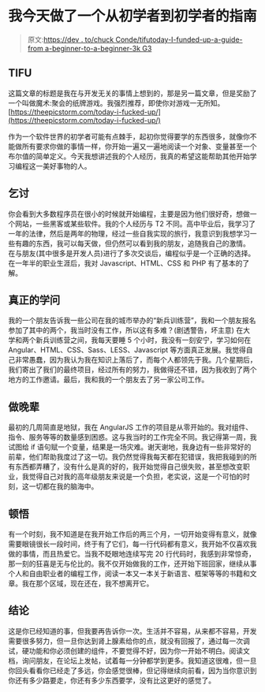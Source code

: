 # 我今天做了一个从初学者到初学者的指南

> 原文:[https://dev . to/chuck Conde/tifutoday-I-funded-up-a-guide-from a-beginner-to-a-beginner-3k G3](https://dev.to/chuckconde/tifutoday-i-fuced-up-a-guide-from-a-beginner-to-a-beginner-3kg3)

## TIFU

这篇文章的标题是我在与开发无关的事情上想到的，那是另一篇文章，但是奖励了一个叫做魔术:聚会的纸牌游戏。我强烈推荐，即使你对游戏一无所知。
[https://theepicstorm.com/today-i-fucked-up/](https://theepicstorm.com/today-i-fucked-up/)

作为一个软件世界的初学者可能有点棘手，起初你觉得要学的东西很多，就像你不能做所有要求你做的事情一样，你开始一遍又一遍地阅读一个对象、变量甚至一个布尔值的简单定义。今天我想讲述我的个人经历，我真的希望这能帮助其他开始学习编程这一美好事物的人。

## 乞讨

你会看到大多数程序员在很小的时候就开始编程，主要是因为他们很好奇，想做一个网站，一些黑客或某些软件。我的个人经历与 T2 不同。高中毕业后，我学习了一年的法律，然后是两年的物理，经过一些自我实现的旅行，我意识到我想学习一些有趣的东西，我可以每天做，但仍然可以看到我的朋友，追随我自己的激情。
在与朋友(其中很多是开发人员)进行了多次交谈后，编程似乎是一个正确的选择。
在一年半的职业生涯后，我对 Javascript、HTML、CSS 和 PHP 有了基本的了解。

## 真正的学问

我的一个朋友告诉我一些公司在我的城市举办的“新兵训练营”，我和一个朋友报名参加了其中的两个，我当时没有工作，所以这有多难？(剧透警告，坏主意)
在大学和两个新兵训练营之间，我每天要睡 5 个小时，我没有一刻安宁，学习如何在 Angular、HTML、CSS、Sass、LESS、Javascript 等方面真正发展。我觉得自己非常愚蠢，因为我认为我在知识上落后了，而每个人都领先于我。几个星期后，我们寄出了我们的最终项目，经过所有的努力，我做得还不错，因为我收到了两个地方的工作邀请。最后，我和我的一个朋友去了另一家公司工作。

## 做晚辈

最初的几周简直是地狱，我在 AngularJS 工作的项目是从零开始的。我对组件、指令、服务等等的数量感到困惑。这与我当时的工作完全不同。我记得第一周，我试图给 if 语句赋一个变量，结果是一场灾难。谢天谢地，我身边有一些非常好的前辈，他们帮助我度过了这一切。我仍然觉得我每天都在犯错误，我把我碰到的所有东西都弄糟了，没有什么是真的好的，我开始觉得自己很失败，甚至想改变职业，我觉得自己对我的高年级朋友来说是一个负担，老实说，这是一个可怕的时刻，这一切都在我的脑海中。

## 顿悟

有一个时刻，我不知道是在我开始工作后的两三个月，一切开始变得有意义，就像需要眼镜很长一段时间，终于有了它们，每一行代码都有意义，我开始不仅喜欢我做的事情，而且热爱它。当我不眨眼地连续写完 20 行代码时，我感到非常惊奇，那一刻的狂喜是无与伦比的。我不仅开始做我的工作，还开始下班回家，继续从事个人和自由职业者的编程工作，阅读一本又一本关于新语言、框架等等的书籍和文章。我在那个区域，现在还在，我不想离开它。

## 结论

这是你已经知道的事，但我要再告诉你一次。生活并不容易，从来都不容易，开发需要很多努力，但一旦你达到肾上腺素给你的点，就没有回报了，通过每一次调试，硬功能和你必须创建的组件，不要觉得不好，因为你一开始不明白。阅读文档，询问朋友，在论坛上发帖，试着每一分钟都学到更多。我知道这很难，但一旦你回头看看你已经走了多远，你会感觉很棒，但记得继续向前看，因为当你意识到你还有多少路要走，你还有多少东西要学，没有比这更好的感觉了。